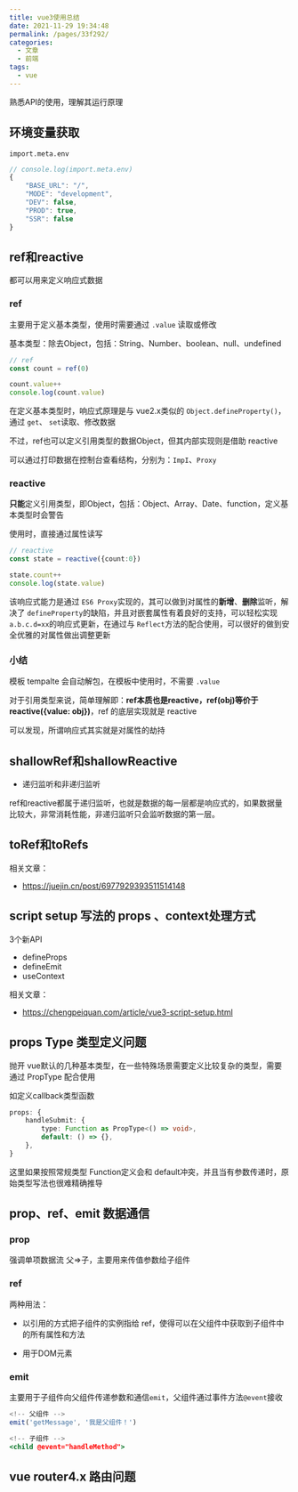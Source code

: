 ```yaml
---
title: vue3使用总结
date: 2021-11-29 19:34:48
permalink: /pages/33f292/
categories:
  - 文章
  - 前端
tags:
  - vue
---
```


熟悉API的使用，理解其运行原理

<!-- more -->

## 环境变量获取

`import.meta.env`

```ts
// console.log(import.meta.env)
{
    "BASE_URL": "/",
    "MODE": "development",
    "DEV": false,
    "PROD": true,
    "SSR": false
}
```

## ref和reactive

都可以用来定义响应式数据

### ref

主要用于定义基本类型，使用时需要通过 `.value` 读取或修改

基本类型：除去Object，包括：String、Number、boolean、null、undefined

```ts
// ref
const count = ref(0)

count.value++
console.log(count.value)
```

在定义基本类型时，响应式原理是与 vue2.x类似的 `Object.defineProperty()`，通过 `get`、 `set`读取、修改数据

不过，ref也可以定义引用类型的数据Object，但其内部实现则是借助 reactive

可以通过打印数据在控制台查看结构，分别为：`ImpI`、`Proxy`

### reactive

**只能**定义引用类型，即Object，包括：Object、Array、Date、function，定义基本类型时会警告

使用时，直接通过属性读写

```ts
// reactive
const state = reactive({count:0})

state.count++
console.log(state.value)
```

该响应式能力是通过 `ES6 Proxy`实现的，其可以做到对属性的**新增**、**删除**监听，解决了 `defineProperty`的缺陷，并且对嵌套属性有着良好的支持，可以轻松实现 `a.b.c.d=xx`的响应式更新，在通过与 `Reflect`方法的配合使用，可以很好的做到安全优雅的对属性做出调整更新

### 小结

模板 tempalte 会自动解包，在模板中使用时，不需要 `.value`

对于引用类型来说，简单理解即：**ref本质也是reactive，ref(obj)等价于reactive({value: obj})**，ref 的底层实现就是 reactive

可以发现，所谓响应式其实就是对属性的劫持

## shallowRef和shallowReactive

- 递归监听和非递归监听

ref和reactive都属于递归监听，也就是数据的每一层都是响应式的，如果数据量比较大，非常消耗性能，非递归监听只会监听数据的第一层。

## toRef和toRefs

相关文章：

- <https://juejin.cn/post/6977929393511514148>

## script setup 写法的 props 、context处理方式

3个新API

- defineProps
- defineEmit
- useContext

相关文章：

- <https://chengpeiquan.com/article/vue3-script-setup.html>

## props Type 类型定义问题

抛开 vue默认的几种基本类型，在一些特殊场景需要定义比较复杂的类型，需要通过 PropType 配合使用

如定义callback类型函数

```ts
props: {
    handleSubmit: {
        type: Function as PropType<() => void>,
        default: () => {},
    },
}
```

这里如果按照常规类型 Function定义会和 default冲突，并且当有参数传递时，原始类型写法也很难精确推导

## prop、ref、emit 数据通信

### prop

强调单项数据流 父=>子，主要用来传值参数给子组件

### ref

两种用法：

- 以引用的方式把子组件的实例指给 ref，使得可以在父组件中获取到子组件中的所有属性和方法

- 用于DOM元素

### emit

主要用于子组件向父组件传递参数和通信`emit`，父组件通过事件方法`@event`接收

```jsx
<!-- 父组件 -->
emit('getMessage', '我是父组件！')

<!-- 子组件 -->
<child @event="handleMethod">
```

## vue router4.x 路由问题
